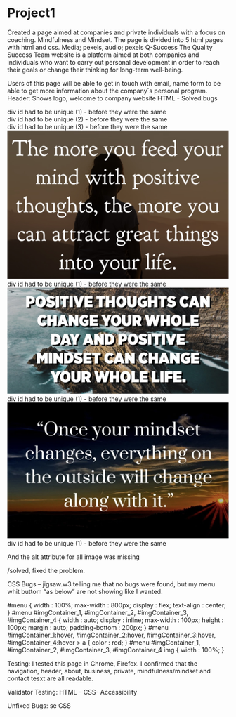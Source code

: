 # Project1

Created a page aimed at companies and private individuals with a focus on coaching. Mindfulness and Mindset.
The page is divided into 5 html pages with html and css.
Media; pexels, audio; pexels
Q-Success
The Quality Success Team website is a platform aimed at both companies and individuals who want to carry out personal development in order to reach their goals or change their thinking for long-term well-being.

Users of this page will be able to get in touch with email, name form to be able to get more information about the company´s personal program.
Header: Shows logo, welcome to company website
HTML - Solved bugs 
<div id="imgContainer_1"> div id had to be unique (1) - before they were the same
<div id="imgContainer_2"> div id had to be unique (2) - before they were the same
<div id="imgContainer_3">  div id had to be unique (3) - before they were the same

<img id="images_1" src="images/IMG_9001.jpg" alt="text">
div id had to be unique (1) - before they were the same

<img id="images_2" src="images/IMG_9002.jpg" alt="text" >
div id had to be unique (1) - before they were the same

<img id="images_3" src="images/IMG_9003.jpg" alt="text" >
div id had to be unique (1) - before they were the same

And the alt attribute for all image was missing

/solved, fixed the problem.

CSS Bugs – jigsaw.w3 telling me that no bugs were found, but my menu whit buttom  “as below” are not showing like I wanted. 

#menu {
width : 100%;
max-width : 800px;
display : flex;
text-align : center;
}
#menu #imgContainer_1, #imgContainer_2, #imgContainer_3, #imgContainer_4 {
width : auto;
display : inline;
max-width : 100px;
height : 100px;
margin : auto;
padding-bottom : 200px;
}
#menu #imgContainer_1:hover, #imgContainer_2:hover, #imgContainer_3:hover, #imgContainer_4:hover > a {
color : red;
}
#menu #imgContainer_1, #imgContainer_2, #imgContainer_3, #imgContainer_4 img {
width : 100%;
}




Testing: I tested this page in Chrome, Firefox.
I confirmed that the navigation, header, about, business, private, mindfulness/mindset and contact tesxt are all readable.

Validator Testing: 
HTML – 
CSS- 
Accessibility

Unfixed Bugs: se CSS
